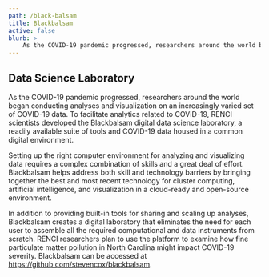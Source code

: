 ```yaml
---
path: /black-balsam
title: Blackbalsam
active: false
blurb: >
    As the COVID-19 pandemic progressed, researchers around the world began conducting analyses and visualization on an increasingly varied set of COVID-19 data. To facilitate analytics related to COVID-19, RENCI scientists developed the Blackbalsam digital data science laboratory, a readily available suite of tools and COVID-19 data housed in a common digital environment.
---
```


## Data Science Laboratory

As the COVID-19 pandemic progressed, researchers around the world began conducting analyses and visualization on an increasingly varied set of COVID-19 data. To facilitate analytics related to COVID-19, RENCI scientists developed the Blackbalsam digital data science laboratory, a readily available suite of tools and COVID-19 data housed in a common digital environment.

Setting up the right computer environment for analyzing and visualizing data requires a complex combination of skills and a great deal of effort. Blackbalsam helps address both skill and technology barriers by bringing together the best and most recent technology for cluster computing, artificial intelligence, and visualization in a cloud-ready and open-source environment.

In addition to providing built-in tools for sharing and scaling up analyses, Blackbalsam creates a digital laboratory that eliminates the need for each user to assemble all the required computational and data instruments from scratch. RENCI researchers plan to use the platform to examine how fine particulate matter pollution in North Carolina might impact COVID-19 severity. Blackbalsam can be accessed at https://github.com/stevencox/blackbalsam.